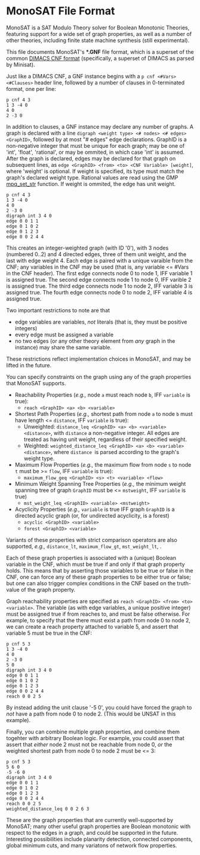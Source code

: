 # MonoSAT File Format

MonoSAT is a SAT Modulo Theory solver for Boolean Monotonic Theories, featuring support for a wide set of graph properties, as well as a number of other theories, including finite state machine synthesis (still experimental).

This file documents MonoSAT's __*.GNF__ file format, which is a superset of the common [DIMACS CNF format](http://www.cs.ubc.ca/~hoos/SATLIB/Benchmarks/SAT/satformat.ps) (specifically, a superset of DIMACS as parsed by Minisat).

Just like a DIMACS CNF, a GNF instance begins with a `p cnf <#Vars> <#Clauses>` header line, followed by a number of clauses in 0-terminated format, one per line:

```
p cnf 4 3
1 3 -4 0
4 0
2 -3 0
```

In addition to clauses, a GNF instance may declare any number of graphs. A graph is declared with a line `digraph <weight type> <# nodes> <# edges> <GraphID>`, followed by at most "# edges" edge declarations. GraphID is a non-negative integer that must be unique for each graph; <weight type> may be one of 'int', 'float', 'rational', or may be ommited, in which case 'int' is assumed. After the graph is declared, edges may be declared for that graph on subsequent lines, as `edge <GraphID> <from> <to> <CNF Variable> [weight]`, where 'weight' is optional. If weight is specified, its type must match the graph's declared weight type. Rational values are read using the GMP [mpq_set_str] function. If weight is ommited, the edge has unit weight.

```
p cnf 4 3
1 3 -4 0
4 0
2 -3 0
digraph int 3 4 0
edge 0 0 1 1
edge 0 1 0 2
edge 0 1 2 3 
edge 0 0 2 4 4
```

This creates an integer-weighted graph (with ID '0'), with 3 nodes (numbered 0..2) and 4 directed edges, three of them unit weight, and the last with edge weight 4. Each edge is paired with a unique varaible from the CNF; any variables in the CNF may be used (that is, any variable <= #Vars in the CNF header). The first edge connects node 0 to node 1, IFF variable 1 is assigned true. The second edge connects node 1 to node 0, IFF varible 2 is assigned true. The third edge connects node 1 to node 2, IFF variable 3 is assigned true. The fourth edge connects node 0 to node 2, IFF variable 4 is assigned true. 

Two important restrictions to note are that 
  - edge variables are variables, *not* literals (that is, they must be positive integers)
  - every edge must be assigned a variable 
  - no two edges (or any other theory element from *any* graph in the instance) may share the same variable.

These restrictions reflect implementation choices in MonoSAT, and may be lifted in the future. 

You can specify constraints on the graph using any of the graph properties that MonoSAT supports.  
* Reachability Properties (*e.g.,* node `a` must reach node `b`, IFF `variable` is true): 
    *  `reach <GraphID> <a> <b> <variable>`
* Shortest Path Properties (*e.g.,* shortest path from node `a` to node `b` must have length <= `distance`, IFF `variable` is true):
    * Unweighted:  `distance_leq <GraphID> <a> <b> <variable> <distance>`, with `distance` a non-negative integer. All edges are treated as having unit weight, regardless of their specified weight.
    * Weighted:  `weighted_distance_leq <GraphID> <a> <b> <variable> <distance>`, where `distance `is parsed according to the graph's weight type.
* Maximum Flow Properties (*e.g.,* the maximum flow from node `s` to node `t` must be >= `flow`, IFF `variable` is true):
    *  `maximum_flow_geq <GraphID> <s> <t> <variable> <flow>`
* Minimum Weight Spanning Tree Properties (*e.g.,* the minimum weight spanning tree of graph `GraphID` must be <= `mstweight`, IFF `variable` is true)
    *  `mst_weight_leq <GraphID> <variable> <mstweight>`
* Acyclicity Properties (*e.g.,* `variable` is true IFF graph `GraphID` is a directed acyclic graph (or, for undirected acyclicity, is a forest)
    *  `acyclic <GraphID> <variable>`
    *  `forest <GraphID> <variable>`
    
Variants of these properties  with strict comparison operators are also supported, *e.g.,* `distance_lt`,  `maximum_flow_gt`, `mst_weight_lt`, .

Each of these graph properties is associated with a (unique) Boolean variable in the CNF, which must be true if and only if that graph property holds. This means that by asserting those variables to be true or false in the CNF, one can force any of these graph properties to be either true or false; but one can also trigger complex conditions in the CNF based on the truth-value of the graph property.

Graph reachability properties are specified as ```reach <GraphID> <from> <to> <variable>```. The variable (as with edge variables, a unique positive integer) must be assigned true if from reaches to, and must be false otherwise. For example, to specify that the there must exist a path from node 0 to node 2, we can create a reach property attached to variable 5, and assert that variable 5 must be true in the CNF:

```
p cnf 5 3
1 3 -4 0
4 0
2 -3 0
5 0
digraph int 3 4 0
edge 0 0 1 1
edge 0 1 0 2
edge 0 1 2 3 
edge 0 0 2 4 4
reach 0 0 2 5
```

By instead adding the unit clause '-5 0', you could have forced the graph to *not* have a path from node 0 to node 2. (This would be UNSAT in this example).

Finally, you can combine multiple graph properties, and combine them togehter with arbitrary Boolean logic. For example, you could assert that assert that *either* node 2 must not be reachable from node 0, *or* the weighted shortest path from node 0 to node 2 must be <= 3:

```
p cnf 5 3
5 6 0
-5 -6 0
digraph int 3 4 0
edge 0 0 1 1
edge 0 1 0 2
edge 0 1 2 3 
edge 0 0 2 4 4
reach 0 0 2 5
weighted_distance_leq 0 0 2 6 3 
```

These are the graph properties that are currently well-supported by MonoSAT; many other useful graph properties are Boolean monotonic with respect to the edges in a graph, and could be supported in the future. Interesting possibilities include planarity detection, connected components, global minimum cuts, and many variatons of network flow properties. 


[mpq_set_str]:https://gmplib.org/manual/Initializing-Rationals.html#Initializing-Rationals
